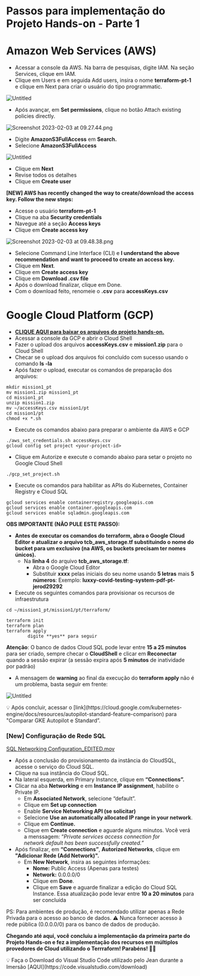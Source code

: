 # Passos para implementação do Projeto Hands-on - Parte 1

# Amazon Web Services (AWS)

- Acessar a console da AWS. Na barra de pesquisas, digite IAM. Na seção Services, clique em IAM.
- Clique em Users e em seguida Add users, insira o nome **terraform-pt-1** e clique em Next para criar o usuário do tipo programmatic.

![Untitled](https://s3-us-west-2.amazonaws.com/secure.notion-static.com/a875ce20-3579-40eb-831c-66254b6a791a/Untitled.png)

- Após avançar, em **Set permissions**, clique no botão Attach existing policies directly.

![Screenshot 2023-02-03 at 09.27.44.png](https://s3-us-west-2.amazonaws.com/secure.notion-static.com/204df068-e2dd-47fb-b822-8c192d8890b2/Screenshot_2023-02-03_at_09.27.44.png)

- Digite **AmazonS3FullAccess** em **Search.**
- Selecione **AmazonS3FullAccess**

![Untitled](https://s3-us-west-2.amazonaws.com/secure.notion-static.com/6effb0e0-025f-4b74-818f-47e93de3db0b/Untitled.png)

- Clique em **Next**
- Revise todos os detalhes
- Clique em **Create user**

**[NEW] AWS has recently changed the way to create/download the access key. Follow the new steps:**

- Acesse o usuário **terraform-pt-1**
- Clique na aba **Security credentials**
- Navegue até a seção **Access keys**
- Clique em **Create access key**

![Screenshot 2023-02-03 at 09.48.38.png](https://s3-us-west-2.amazonaws.com/secure.notion-static.com/8264598b-1f83-4a51-8fbc-1a3f76f40210/Screenshot_2023-02-03_at_09.48.38.png)

- Selecione Command Line Interface (CLI) e **I understand the above recommendation and want to proceed to create an access key.**
- Clique em **Next**.
- Clique em **Create access key**
- Clique em **Download .csv file**
- Após o download finalizar, clique em Done.
- Com o download feito, renomeie o **.csv** para **accessKeys.csv**

# Google Cloud Platform (GCP)

- **[CLIQUE AQUI para baixar os arquivos do projeto hands-on.](https://tcb-public-events.s3.amazonaws.com/icp/mission1.zip)**
- Acessar a console da GCP e abrir o Cloud Shell
- Fazer o upload dos arquivos **accessKeys.csv** e **mission1.zip** para o Cloud Shell
- Checar se o upload dos arquivos foi concluído com sucesso usando o comando **ls -la**
- Após fazer o upload, executar os comandos de preparação dos arquivos:

```
mkdir mission1_pt
mv mission1.zip mission1_pt
cd mission1_pt
unzip mission1.zip
mv ~/accessKeys.csv mission1/pt
cd mission1/pt
chmod +x *.sh
```

- Execute os comandos abaixo para preparar o ambiente da AWS e GCP

```
./aws_set_credentials.sh accessKeys.csv
gcloud config set project <your-project-id>
```

- Clique em Autorize e execute o comando abaixo para setar o projeto no Google Cloud Shell

```
./gcp_set_project.sh
```

- Execute os comandos para habilitar as APIs do Kubernetes, Container Registry e Cloud SQL

```
gcloud services enable containerregistry.googleapis.com
gcloud services enable container.googleapis.com
gcloud services enable sqladmin.googleapis.com
```

**OBS IMPORTANTE (NÃO PULE ESTE PASSO):**

- **Antes de executar os comandos do terraform, abra o Google Cloud Editor e atualizar o arquivo tcb_aws_storage.tf substituindo o nome do bucket para um exclusivo (na AWS, os buckets precisam ter nomes únicos).**
    - Na **linha 4** do arquivo **tcb_aws_storage.tf**:
        - Abra o Google Cloud Editor
        - Substituir **xxxx** pelas iniciais do seu nome usando **5 letras** mais **5 números**:
        Exemplo: **luxxy-covid-testing-system-pdf-pt-jerod29292**
- Execute os seguintes comandos para provisionar os recursos de infraestrutura

```
cd ~/mission1_pt/mission1/pt/terraform/

terraform init
terraform plan
terraform apply
		digite **yes** para seguir
```

**Atenção**: O banco de dados Cloud SQL pode levar entre **15 a 25 minutos** para ser criado, sempre checar o **CloudShell** e clicar em **Reconectar** quando a sessão expirar (a sessão expira após **5 minutos** de inatividade por padrão)

- A mensagem de **warning** ao final da execução do **terraform apply** não é um problema, basta seguir em frente:

![Untitled](https://s3-us-west-2.amazonaws.com/secure.notion-static.com/9594fd6c-e3f9-4316-8ff9-744f6f8e4fd7/Untitled.png)

<aside>
💡 Após concluir, acessar o [link](https://cloud.google.com/kubernetes-engine/docs/resources/autopilot-standard-feature-comparison) para "Comparar GKE Autopilot e Standard”.

</aside>

### [New] Configuração de Rede SQL

[SQL Networking Configuration_EDITED.mov](https://s3-us-west-2.amazonaws.com/secure.notion-static.com/6ab20977-4163-4519-8d2d-87fbfe5d5f8e/SQL_Networking_Configuration_EDITED.mov)

- Após a conclusão do provisionamento da instância do CloudSQL, acesse o serviço do Cloud SQL.
- Clique na sua instância do Cloud SQL.
- Na lateral esquerda, em Primary Instance, clique em **“Connections”.**
- Clicar na aba **Networking** e em **Instance IP assignment**, habilite o Private IP.
    - Em **Associated Network**, selecione “default”.
    - Clique em **Set up connection**
    - Enable **Service Networking API (se solicitar)**
    - Selecione **Use an automatically allocated IP range in your network**.
    - Clique em **Continue.**
    - Clique em **Create connection** e aguarde alguns minutos. Você verá a menssagem: “*Private services access connection for network default has been successfully created.”*
- Após finalizar, em **“Connections”**, **Autorized Networks**, clique em **"Adicionar Rede (Add Network)".**
    - Em **New Network**, insira as seguintes informações:
        - **Nome:** Public Access (Apenas para testes)
        - **Network:** 0.0.0.0/0
        - Clique em **Done**.
        - Clique em **Save** e aguarde finalizar a edição do Cloud SQL Instance.
        Essa atualização pode levar entre **10 a 20 minutos** para ser concluída

PS: Para ambientes de produção, é recomendado utilizar apenas a Rede Privada para o acesso ao banco de dados. 
⚠️ Nunca fornecer acesso à rede pública (0.0.0.0/0) para os banco de dados de produção.

**Chegando até aqui, você concluiu a implementação da primeira parte do Projeto Hands-on e fez a implementação dos recursos em múltiplos provedores de Cloud utilizando o Terrraform! Parabéns! 🚀🎉**

<aside>
💡 Faça o Download do Visual Studio Code utilizado pelo Jean durante a Imersão [AQUI](https://code.visualstudio.com/download)

</aside>
